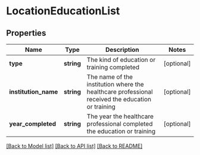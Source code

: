 # LocationEducationList

## Properties
Name | Type | Description | Notes
------------ | ------------- | ------------- | -------------
**type** | **string** | The kind of education or training completed | [optional] 
**institution_name** | **string** | The name of the institution where the healthcare professional received the education or training | [optional] 
**year_completed** | **string** | The year the healthcare professional completed the education or training | [optional] 

[[Back to Model list]](../README.md#documentation-for-models) [[Back to API list]](../README.md#documentation-for-api-endpoints) [[Back to README]](../README.md)


